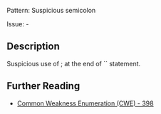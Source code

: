 Pattern: Suspicious semicolon

Issue: -

## Description

Suspicious use of ; at the end of `` statement.

## Further Reading

* [Common Weakness Enumeration (CWE) - 398](https://cwe.mitre.org/data/definitions/398.html)
